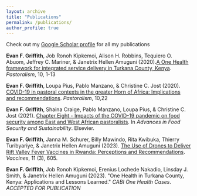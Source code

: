 ```yaml
---
layout: archive
title: "Publications"
permalink: /publications/
author_profile: true
---
```


Check out my [Google Scholar profile](https://scholar.google.com/citations?user=EVOZpP4AAAAJ&hl=en) for all my publications

**Evan F. Griffith**, Job Ronoh Kipkemoi, Alison H. Robbins, Tequiero O. Abuom, Jeffrey C. Mariner, & Janetrix Hellen Amuguni (2020).[A One Health framework for integrated service delivery in Turkana County, Kenya](https://pastoralismjournal.springeropen.com/articles/10.1186/s13570-020-00161-6#:~:text=Our%20proposed%20OHF%20harnesses%20the,a%20range%20of%20public%20services). _Pastoralism_, 10, 1-13

**Evan F. Griffith**, Loupa Pius, Pablo Manzano, & Christine C. Jost (2020). [COVID-19 in pastoral contexts in the greater Horn of Africa: Implications and recommendations](https://www.ncbi.nlm.nih.gov/pmc/articles/PMC7550841/). _Pastoralism_, 10,22

**Evan F. Griffith**, Shaina Craige, Pablo Manzano, Loupa Pius, & Christine C. Jost (2021). [Chapter Eight - Impacts of the COVID-19 pandemic on food security among East and West African pastoralists](https://www.sciencedirect.com/science/article/pii/S2452263521000045). In _Advances in Food Security and Sustainability_. Elsevier. 

**Evan F. Griffith**, Janna M. Schurer, Billy Mawindo, Rita Kwibuka, Thierry Turibyariye, & Janetrix Hellen Amuguni (2023). [The Use of Drones to Deliver Rift Valley Fever Vaccines in Rwanda: Perceptions and Recommendations](https://www.mdpi.com/2076-393X/11/3/605). _Vaccines_, 11 (3), 605. 

**Evan F. Griffith**, Job Ronoh Kipkemoi, Erenius Lochede Nakadio, Linsday J. Smith, & Janetrix Hellen Amuguni (2023). "One Health in Turkana County, Kenya: Applications and Lessons Learned." _CABI One Health Cases_. _ACCEPTED FOR PUBLICATION_
